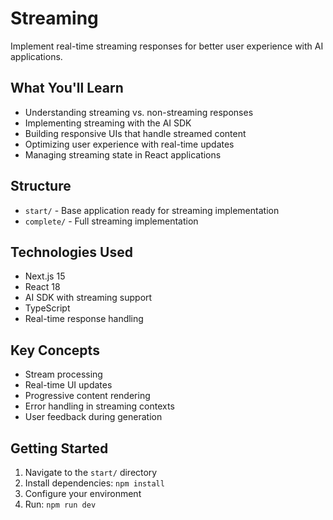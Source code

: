 # Streaming

Implement real-time streaming responses for better user experience with AI applications.

## What You'll Learn

- Understanding streaming vs. non-streaming responses
- Implementing streaming with the AI SDK
- Building responsive UIs that handle streamed content
- Optimizing user experience with real-time updates
- Managing streaming state in React applications

## Structure

- `start/` - Base application ready for streaming implementation
- `complete/` - Full streaming implementation

## Technologies Used

- Next.js 15
- React 18
- AI SDK with streaming support
- TypeScript
- Real-time response handling

## Key Concepts

- Stream processing
- Real-time UI updates
- Progressive content rendering
- Error handling in streaming contexts
- User feedback during generation

## Getting Started

1. Navigate to the `start/` directory
2. Install dependencies: `npm install`
3. Configure your environment
4. Run: `npm run dev`